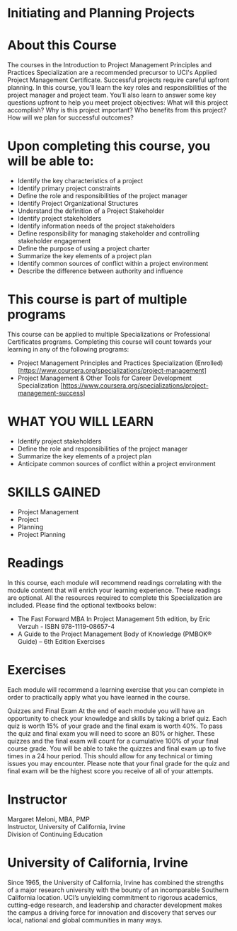 # Initiating and Planning Projects


# About this Course
The courses in the Introduction to Project Management Principles and Practices Specialization are a recommended precursor to UCI's Applied Project Management Certificate. Successful projects require careful upfront planning. In this course, you’ll learn the key roles and responsibilities of the project manager and project team. You’ll also learn to answer some key questions upfront to help you meet project objectives: What will this project accomplish? Why is this project important? Who benefits from this project? How will we plan for successful outcomes?

# Upon completing this course, you will be able to:
- Identify the key characteristics of a project
- Identify primary project constraints
- Define the role and responsibilities of the project manager
- Identify Project Organizational Structures
- Understand the definition of a Project Stakeholder
- Identify project stakeholders
- Identify information needs of the project stakeholders
- Define responsibility for managing stakeholder and controlling stakeholder engagement
- Define the purpose of using a project charter
- Summarize the key elements of a project plan
- Identify common sources of conflict within a project environment
- Describe the difference between authority and influence

# This course is part of multiple programs
This course can be applied to multiple Specializations or Professional Certificates programs. Completing this course will count towards your learning in any of the following programs:

- Project Management Principles and Practices Specialization (Enrolled) [https://www.coursera.org/specializations/project-management]
- Project Management & Other Tools for Career Development Specialization [https://www.coursera.org/specializations/project-management-success]

# WHAT YOU WILL LEARN
- Identify project stakeholders
- Define the role and responsibilities of the project manager
- Summarize the key elements of a project plan
- Anticipate common sources of conflict within a project environment


# SKILLS GAINED
* Project Management
* Project
* Planning
* Project Planning

# Readings
In this course, each module will recommend readings correlating with the module content that will enrich your learning experience. These readings are optional. All the resources required to complete this Specialization are included. Please find the optional textbooks below:
- The Fast Forward MBA In Project Management 5th edition, by Eric Verzuh - ISBN 978-1119-08657-4
- A Guide to the Project Management Body of Knowledge  (PMBOK® Guide) – 6th Edition Exercises  

# Exercises
Each module will recommend a learning exercise that you can complete in order to practically apply what you have learned in the course.

  

Quizzes and Final Exam
At the end of each module you will have an opportunity to check your knowledge and skills by taking a brief quiz. Each quiz is worth 15% of your grade and the final exam is worth 40%.  To pass the quiz and final exam you will need to score an 80% or higher. These quizzes and the final exam will count for a cumulative 100% of your final course grade. You will be able to take the quizzes and final exam up to five times in a 24 hour period. This should allow for any technical or timing issues you may encounter. Please note that your final grade for the quiz and final exam will be the highest score you receive of all of your attempts.



# Instructor
Margaret Meloni, MBA, PMP<br>
Instructor, University of California, Irvine<br>
Division of Continuing Education




# University of California, Irvine
Since 1965, the University of California, Irvine has combined the strengths of a major research university with the bounty of an incomparable Southern California location. UCI’s unyielding commitment to rigorous academics, cutting-edge research, and leadership and character development makes the campus a driving force for innovation and discovery that serves our local, national and global communities in many ways.

